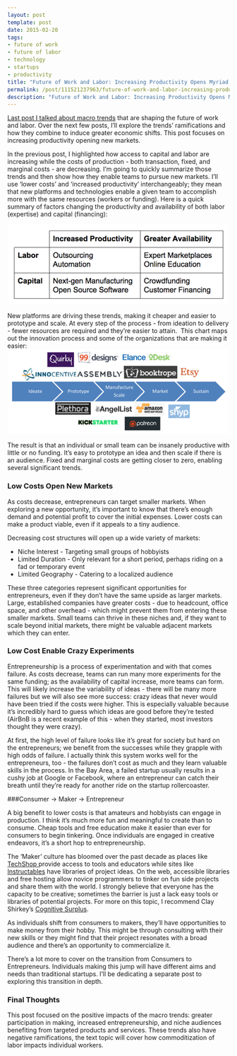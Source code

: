 ```yaml
---
layout: post
template: post
date: 2015-02-20
tags:
- future of work
- future of labor
- technology
- startups
- productivity
title: "Future of Work and Labor: Increasing Productivity Opens Myriad Opportunities"
permalink: /post/111521237963/future-of-work-and-labor-increasing-productivity
description: "Future of Work and Labor: Increasing Productivity Opens Myriad Opportunities"
---
```

[Last post I talked about macro trends](http://blog.randylubin.com/post/111157362883/the-future-of-work-and-labor-macro-trends) that are shaping the future of work and labor. Over the next few posts, I’ll explore the trends’ ramifications and how they combine to induce greater economic shifts. This post focuses on increasing productivity opening new markets.

In the previous post, I highlighted how access to capital and labor are increasing while the costs of production - both transaction, fixed, and marginal costs - are decreasing. I’m going to quickly summarize those trends and then show how they enable teams to pursue new markets. I’ll use ‘lower costs’ and ‘increased productivity’ interchangeably; they mean that new platforms and technologies enable a given team to accomplish more with the same resources (workers or funding). Here is a quick summary of factors changing the productivity and availability of both labor (expertise) and capital (financing):

![](/images/e9cafe845cb34ef86c18821edde19cc11887b00d18ea9f342a4e82918b1a3959.png)

New platforms are driving these trends, making it cheaper and easier to prototype and scale. At every step of the process - from ideation to delivery - fewer resources are required and they’re easier to attain. &nbsp;This chart maps out the innovation process and some of the organizations that are making it easier:
![](/images/2458f3820cc9a33b887a5dab4eabefbc2b0b62885edb86808ca893e84ff555a7.png)

The result is that an individual or small team can be insanely productive with little or no funding. It’s easy to prototype an idea and then scale if there is an audience. Fixed and marginal costs are getting closer to zero, enabling several significant trends.

### Low Costs Open New Markets

As costs decrease, entrepreneurs can target smaller markets. When exploring a new opportunity, it’s important to know that there’s enough demand and potential profit to cover the initial expenses. Lower costs can make a product viable, even if it appeals to a tiny audience.

Decreasing cost structures will open up a wide variety of markets:

*   Niche Interest - Targeting small groups of hobbyists
*   Limited Duration - Only relevant for a short period, perhaps riding on a fad or temporary event
*   Limited Geography - Catering to a localized audience

These three categories represent significant opportunities for entrepreneurs, even if they don’t have the same upside as larger markets. Large, established companies have greater costs - due to headcount, office space, and other overhead - which might prevent them from entering these smaller markets. Small teams can thrive in these niches and, if they want to scale beyond initial markets, there might be valuable adjacent markets which they can enter.

### Low Cost Enable Crazy Experiments

Entrepreneurship is a process of experimentation and with that comes failure. As costs decrease, teams can run many more experiments for the same funding; as the availability of capital increase, more teams can form. This will likely increase the variability of ideas - there will be many more failures but we will also see more success: crazy ideas that never would have been tried if the costs were higher. This is especially valuable because it’s incredibly hard to guess which ideas are good before they’re tested (AirBnB is a recent example of this - when they started, most investors thought they were crazy).

At first, the high level of failure looks like it’s great for society but hard on the entrepreneurs; we benefit from the successes while they grapple with high odds of failure. I actually think this system works well for the entrepreneurs, too - the failures don’t cost as much and they learn valuable skills in the process. In the Bay Area, a failed startup usually results in a cushy job at Google or Facebook, where an entrepreneur can catch their breath until they’re ready for another ride on the startup rollercoaster.

###Consumer -&gt; Maker -&gt; Entrepreneur

A big benefit to lower costs is that amateurs and hobbyists can engage in production. I think it’s much more fun and meaningful to create than to consume. Cheap tools and free education make it easier than ever for consumers to begin tinkering. Once individuals are engaged in creative endeavors, it’s a short hop to entrepreneurship.

The ‘Maker’ culture has bloomed over the past decade as places like [TechShop ](http://www.techshop.ws/)provide access to tools and educators while sites like [Instructables](http://www.instructables.com/) have libraries of project ideas. On the web, accessible libraries and free hosting allow novice programmers to tinker on fun side projects and share them with the world. I strongly believe that everyone has the capacity to be creative; sometimes the barrier is just a lack easy tools or libraries of potential projects. For more on this topic, I recommend Clay Shirkey’s [Cognitive Surplus](http://www.amazon.com/gp/product/0143119583/ref=as_li_tl?ie=UTF8&amp;camp=1789&amp;creative=390957&amp;creativeASIN=0143119583&amp;linkCode=as2&amp;tag=randylubincom-20&amp;linkId=BA5KK6E5ACIF4VOT).

As individuals shift from consumers to makers, they’ll have opportunities to make money from their hobby. This might be through consulting with their new skills or they might find that their project resonates with a broad audience and there’s an opportunity to commercialize it.

There’s a lot more to cover on the transition from Consumers to Entrepreneurs. Individuals making this jump will have different aims and needs than traditional startups. I’ll be dedicating a separate post to exploring this transition in depth.

### Final Thoughts

This post focused on the positive impacts of the macro trends: greater participation in making, increased entrepreneurship, and niche audiences benefiting from targeted products and services. These trends also have negative ramifications, the text topic will cover how commoditization of labor impacts individual workers.